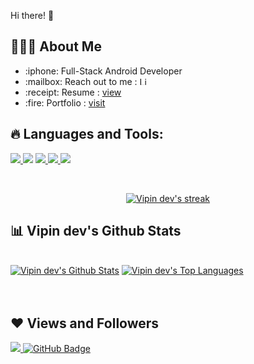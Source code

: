 Hi there! :wave:


## 👨🏻‍💻 About Me

<ul>
  
<li>:iphone: Full-Stack Android Developer </li>
<li><g-emoji class="g-emoji" alias="mailbox" fallback-src="https://github.githubassets.com/images/icons/emoji/unicode/1f4eb.png">:mailbox:</g-emoji> Reach out to me :
 <a href="https://www.linkedin.com/in/vipin-dev/" rel="nofollow"><img src="https://cdn.worldvectorlogo.com/logos/linkedin-icon-2.svg" alt="Linkedin" width="13" height="13"/></a>         </li>
 <li>:receipt: Resume : <a href="https://drive.google.com/file/d/1TCPpUirE6Ur_pFTqnxgUAohOO2JbdI3h/view">view</a></li>
  
  <li>:fire: Portfolio : <a href="https://vipindevanz.github.io/">visit</a></li>
</ul>

## 🔥 Languages and Tools:

<p align="left"> 
    <a href="https://www.android.com" target="_blank"> <img src="https://img.icons8.com/ios-filled/50/26e07f/android-os.png"/> </a>
    <a href="https://www.github.com" target="_blank"> <img src="https://img.icons8.com/ios-filled/50/4a90e2/github.png"/></a>
    <a href="https://www.java.com" target="_blank"> <img src="https://img.icons8.com/color/48/000000/java-coffee-cup-logo.png"/> </a>
    <a href="https://www.kotlin.org" target="_blank"> <img src="https://img.icons8.com/color/48/4a90e2/kotlin.png"/> </a>
    <a href="https://firebase.google.com/" target="_blank"> <img src="https://img.icons8.com/color/48/000000/firebase.png"/> </a> 
</p>

<!-- [![React Badge](https://img.shields.io/badge/-React-61DBFB?style=for-the-badge&labelColor=black&logo=react&logoColor=61DBFB)](#)  [![Javascript Badge](https://img.shields.io/badge/-Javascript-F0DB4F?style=for-the-badge&labelColor=black&logo=javascript&logoColor=F0DB4F)](#) [![Typescript Badge](https://img.shields.io/badge/-Typescript-007acc?style=for-the-badge&labelColor=black&logo=typescript&logoColor=007acc)](#) [![Nodejs Badge](https://img.shields.io/badge/-Nodejs-3C873A?style=for-the-badge&labelColor=black&logo=node.js&logoColor=3C873A)](#) [![GraphQL Badge](https://img.shields.io/badge/-GraphQl-e535ab?style=for-the-badge&labelColor=black&logo=node.js&logoColor=e535ab)](#) -->
<br/>

<p align="center">
    <a href="https://github.com/vipindev/github-readme-streak-stats">
        <img title="🔥 Get streak stats for your profile at git.io/streak-stats" alt="Vipin dev's streak" src="https://github-readme-streak-stats.herokuapp.com/?user=vipindevanz&theme=black-ice&hide_border=true&stroke=0000&background=060A0CD0"/>
    </a>
</p>

## 📊 Vipin dev's Github Stats

  <br/>
    <a href="https://github.com/vipindevanz/github-readme-stats"><img alt="Vipin dev's Github Stats" src="https://github-readme-stats.vercel.app/api?username=vipindevanz&show_icons=true&count_private=true&theme=react&hide_border=true&bg_color=0D1117" /></a>
  <a href="https://github.com/vipindevanz/github-readme-stats"><img alt="Vipin dev's Top Languages" src="https://github-readme-stats.vercel.app/api/top-langs/?username=vipindevanz&langs_count=8&count_private=true&layout=compact&theme=react&hide_border=true&bg_color=0D1117" /></a>
  <br/>

<br/>
<br/>

## ❤ Views and Followers
<a href="https://github.com/Meghna-DAS/github-profile-views-counter">
    <img src="https://komarev.com/ghpvc/?username=vipindevanz">
</a>
<a href="https://github.com/vipindevanz?tab=followers"><img src="https://img.shields.io/github/followers/vipindevanz?label=Followers&style=social" alt="GitHub Badge"></a>

